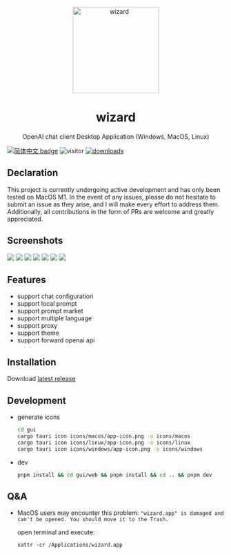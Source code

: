 <p align="center">
  <img width="200" src="./assets/logo.png" alt="wizard">
  <h1 align="center">wizard</h1>
  <p align="center">OpenAI chat client Desktop Application (Windows, MacOS, Linux)</p>
</p>

[![简体中文 badge](https://img.shields.io/badge/%E7%AE%80%E4%BD%93%E4%B8%AD%E6%96%87-Simplified%20Chinese-blue)](./README-ZH_CN.md)
![visitor](https://visitor-badge.glitch.me/badge?page_id=lisiur.wizard)
[![downloads](https://img.shields.io/github/downloads/lisiur/wizard/total.svg?style=flat-square)](https://github.com/lisiur/wizard/releases)

## Declaration

This project is currently undergoing active development and has only been tested on MacOS M1. In the event of any issues, please do not hesitate to submit an issue as they arise, and I will make every effort to address them. Additionally, all contributions in the form of PRs are welcome and greatly appreciated.

## Screenshots

![](./assets/live.gif)
![](./assets/chat.jpeg)
![](./assets/chat-config.jpeg)
![](./assets/prompt.jpeg)
![](./assets/prompt-market.jpeg)
![](./assets/prompt-market2.jpeg)
![](./assets/settings.jpeg)

## Features

- support chat configuration
- support local prompt
- support prompt market
- support multiple language
- support proxy
- support theme
- support forward openai api

## Installation

Download [latest release](https://github.com/lisiur/wizard/releases)

## Development

- generate icons

    ```bash
    cd gui
    cargo tauri icon icons/macos/app-icon.png -o icons/macos
    cargo tauri icon icons/linux/app-icon.png -o icons/linux
    cargo tauri icon icons/windows/app-icon.png -o icons/windows
    ```
- dev
    ```bash
    pnpm install && cd gui/web && pnpm install && cd .. && pnpm dev
    ```

## Q&A

-  MacOS users may encounter this problem: `"wizard.app" is damaged and can't be opened. You should move it to the Trash.`

    open terminal and execute:

    ```shell
    xattr -cr /Applications/wizard.app
    ```

